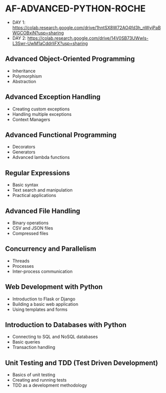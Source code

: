 # AF-ADVANCED-PYTHON-ROCHE

- DAY 1: https://colab.research.google.com/drive/1hntSX8W72AO4fd3h_nWyjPaBWGCOBxjN?usp=sharing
- DAY 2: https://colab.research.google.com/drive/14V0SB73UWwls-L3Swr-UwM1aCddrliFX?usp=sharing

## Advanced Object-Oriented Programming

- Inheritance
- Polymorphism
- Abstraction
  
## Advanced Exception Handling

- Creating custom exceptions
- Handling multiple exceptions
- Context Managers
  
## Advanced Functional Programming

- Decorators
- Generators
- Advanced lambda functions
  
## Regular Expressions

- Basic syntax
- Text search and manipulation
- Practical applications
  
## Advanced File Handling

- Binary operations
- CSV and JSON files
- Compressed files
  
## Concurrency and Parallelism

- Threads
- Processes
- Inter-process communication
  
## Web Development with Python 

- Introduction to Flask or Django
- Building a basic web application
- Using templates and forms
  
## Introduction to Databases with Python 

- Connecting to SQL and NoSQL databases
- Basic queries
- Transaction handling
  
## Unit Testing and TDD (Test Driven Development)

- Basics of unit testing
- Creating and running tests
- TDD as a development methodology
